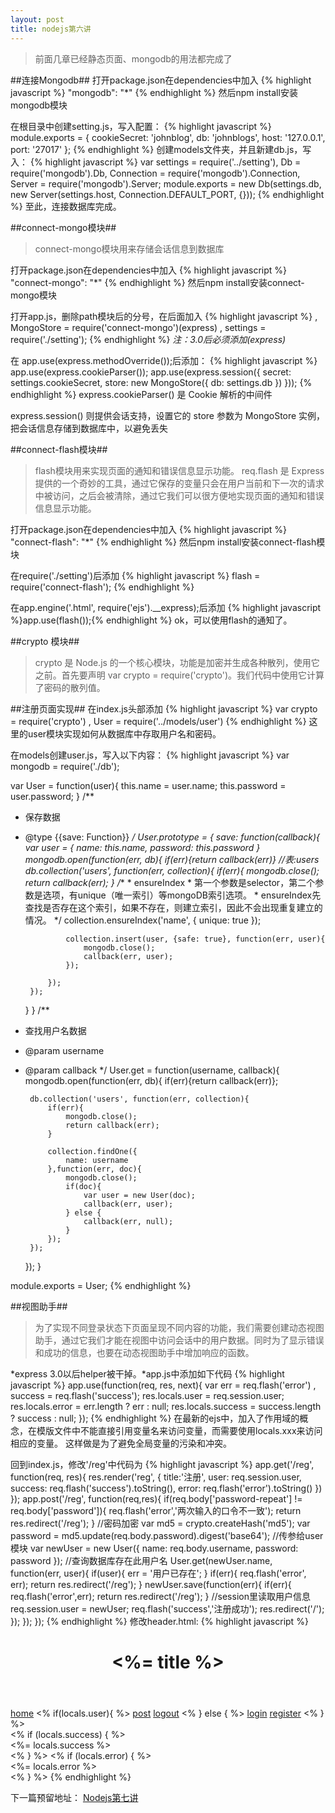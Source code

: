 ```yaml
---
layout: post
title: nodejs第六讲
---
```


> 前面几章已经静态页面、mongodb的用法都完成了

##连接Mongodb##
打开package.json在dependencies中加入
{% highlight javascript %}
"mongodb": "*"
{% endhighlight %}
然后npm install安装mongodb模块

在根目录中创建setting.js，写入配置：
{% highlight javascript %}
 module.exports = {
    cookieSecret: 'johnblog',
    db: 'johnblogs',
    host: '127.0.0.1',
    port: '27017'
 };
{% endhighlight %}
创建models文件夹，并且新建db.js，写入：
{% highlight javascript %}
var settings = require('../setting'),
    Db = require('mongodb').Db,
    Connection = require('mongodb').Connection,
    Server = require('mongodb').Server;
module.exports = new Db(settings.db, new Server(settings.host, Connection.DEFAULT_PORT, {}));
{% endhighlight %}
至此，连接数据库完成。

##connect-mongo模块##

> connect-mongo模块用来存储会话信息到数据库

打开package.json在dependencies中加入
{% highlight javascript %}
"connect-mongo": "*"
{% endhighlight %}
然后npm install安装connect-mongo模块

打开app.js，删除path模块后的分号，在后面加入
{% highlight javascript %}
, MongoStore = require('connect-mongo')(express)
, settings = require('./setting');
{% endhighlight %}
*注：3.0后必须添加(express)*

在 app.use(express.methodOverride());后添加：
{% highlight javascript %}
app.use(express.cookieParser());
app.use(express.session({
    secret: settings.cookieSecret,
    store: new MongoStore({
        db: settings.db
    })
}));
{% endhighlight %}
express.cookieParser() 是 Cookie 解析的中间件

express.session() 则提供会话支持，设置它的 store 参数为 MongoStore 实例，把会话信息存储到数据库中，以避免丢失

##connect-flash模块##

> flash模块用来实现页面的通知和错误信息显示功能。
req.flash 是 Express 提供的一个奇妙的工具，通过它保存的变量只会在用户当前和下一次的请求中被访问，之后会被清除，通过它我们可以很方便地实现页面的通知和错误信息显示功能。

打开package.json在dependencies中加入
{% highlight javascript %}
"connect-flash": "*"
{% endhighlight %}
然后npm install安装connect-flash模块

在require('./setting')后添加
{% highlight javascript %}
flash = require('connect-flash');
{% endhighlight %}

在app.engine('.html', require('ejs').__express);后添加
{% highlight javascript %}app.use(flash());{% endhighlight %}
ok，可以使用flash的通知了。

##crypto 模块##

> crypto 是 Node.js 的一个核心模块，功能是加密并生成各种散列，使用它之前。首先要声明 var crypto = require('crypto')。我们代码中使用它计算了密码的散列值。

##注册页面实现##
在index.js头部添加
{% highlight javascript %}
var crypto = require('crypto')
, User = require('../models/user')
{% endhighlight %}
这里的user模块实现如何从数据库中存取用户名和密码。

在models创建user.js，写入以下内容：
{% highlight javascript %}
var mongodb = require('./db');

var User = function(user){
    this.name = user.name;
    this.password = user.password;
}
/**
 * 保存数据
 * @type {{save: Function}}
 */
User.prototype = {
    save: function(callback){
        var user = {
            name: this.name,
            password: this.password
        }
        mongodb.open(function(err, db){
            if(err){return callback(err)}
            //表:users
            db.collection('users', function(err, collection){
                if(err){
                    mongodb.close();
                    return callback(err);
                }
                /**
                 * ensureIndex
                 * 第一个参数是selector，第二个参数是选项，有unique（唯一索引）等mongoDB索引选项。
                 * ensureIndex先查找是否存在这个索引，如果不存在，则建立索引，因此不会出现重复建立的情况。
                 */
                collection.ensureIndex('name', {
                    unique: true
                });

                collection.insert(user, {safe: true}, function(err, user){
                    mongodb.close();
                    callback(err, user);
                });

            });
        });
    }
}
/**
 * 查找用户名数据
 * @param username
 * @param callback
 */
User.get = function(username, callback){
    mongodb.open(function(err, db){
        if(err){return callback(err)};

        db.collection('users', function(err, collection){
            if(err){
                mongodb.close();
                return callback(err);
            }

            collection.findOne({
                name: username
            },function(err, doc){
                mongodb.close();
                if(doc){
                    var user = new User(doc);
                    callback(err, user);
                } else {
                    callback(err, null);
                }
            });
        });
    });
}

module.exports = User;
{% endhighlight %}

##视图助手##

> 为了实现不同登录状态下页面呈现不同内容的功能，我们需要创建动态视图助手，通过它我们才能在视图中访问会话中的用户数据。同时为了显示错误和成功的信息，也要在动态视图助手中增加响应的函数。

*express 3.0以后helper被干掉。*app.js中添加如下代码
{% highlight javascript %}
app.use(function(req, res, next){
    var err = req.flash('error')
        , success = req.flash('success');
    res.locals.user = req.session.user;
    res.locals.error = err.length ? err : null;
    res.locals.success = success.length ? success : null;
});
{% endhighlight %}
在最新的ejs中，加入了作用域的概念，在模版文件中不能直接引用变量名来访问变量，而需要使用locals.xxx来访问相应的变量。
这样做是为了避免全局变量的污染和冲突。

回到index.js，修改'/reg'中代码为
{% highlight javascript %}
app.get('/reg', function(req, res){
   res.render('reg', {
       title:'注册',
       user: req.session.user,
       success: req.flash('success').toString(),
       error: req.flash('error').toString()
   })
});
app.post('/reg', function(req,res){
    if(req.body['password-repeat'] != req.body['password']){
        req.flash('error','两次输入的口令不一致');
        return res.redirect('/reg');
    }
    //密码加密
    var md5 = crypto.createHash('md5');
    var password = md5.update(req.body.password).digest('base64');
    //传参给user模块
    var newUser = new User({
        name: req.body.username,
        password: password
    });
    //查询数据库存在此用户名
    User.get(newUser.name, function(err, user){
        if(user){
            err = '用户已存在';
        }
        if(err){
            req.flash('error', err);
            return res.redirect('/reg');
        }
        newUser.save(function(err){
            if(err){
                req.flash('error',err);
                return res.redirect('/reg');
            }
            //session里读取用户信息
            req.session.user = newUser;
            req.flash('success','注册成功');
            res.redirect('/');
        });
    });
});
{% endhighlight %}
修改header.html:
{% highlight javascript %}
<!DOCTYPE html>
  <html>
  <head>
  <meta http-equiv="Content-Type" content="text/html; charset=UTF-8">
  <title><%= title %></title>
  <link rel="stylesheet" href="./css/style.css">
  </head>
  <body>

  <header>
  <h1><%= title %></h1>
  </header>

  <nav>
      <span><a title="主页" href="/">home</a></span>
      <% if(locals.user){ %>
      <span><a title="发表" href="/post">post</a></span>
      <span><a title="登出" href="/logout">logout</a></span>
      <% } else { %>
      <span><a title="登录" href="/login">login</a></span>
      <span><a title="注册" href="/reg">register</a></span>
      <% } %>
  </nav>
  <article>
  <% if (locals.success) { %>
    <div >
      <%= locals.success %>
    </div>
  <% } %>
  <% if (locals.error) { %>
    <div>
      <%= locals.error %>
    </div>
  <% } %>
{% endhighlight %}




下一篇预留地址：
[Nodejs第七讲](http://johnqing.github.io/posts/nodejs-07.html)
